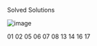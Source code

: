 Solved Solutions

![image](http://projecteuler.net/profile/luismpablo.png)

01
02
05
06
07
08
13
14
16
17